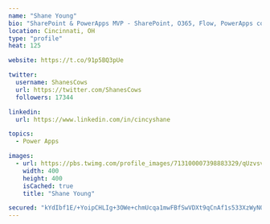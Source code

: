 ```yaml
---
name: "Shane Young"
bio: "SharePoint & PowerApps MVP - SharePoint, O365, Flow, PowerApps consulting? @PowerApps911 | Pure Snark? You found it."
location: Cincinnati, OH
type: "profile"
heat: 125

website: https://t.co/91p5BQ3pUe

twitter:
  username: ShanesCows
  url: https://twitter.com/ShanesCows
  followers: 17344

linkedin:
  url: https://www.linkedin.com/in/cincyshane

topics:
  - Power Apps

images:
  - url: https://pbs.twimg.com/profile_images/713100007398883329/qUzvsvQ3_400x400.jpg
    width: 400
    height: 400
    isCached: true
    title: "Shane Young"

secured: "kYdIbf1E/+YoipCHLIg+3OWe+chmUcqa1mwFBfSwVDXt9qCnAf1s533XzWyNQu8IVxKTlAUL9vfI2e6bGQ+w8ZLGL020fC3A8HcbLtd8qnVoe2Y6QEG7FTLW6k9C/eR8FSfTeLeq++mVWgNVqRMu3WSzgyhruML6fzy4/AOoAMCt7DTHIOCbarnVNoju0+MAJBjXsZzDMUVewV+mRjxwBuX5D1JazBcC9HBV0KyQ8BAkpg/EuUZqJR28NxGiziS0mE/4Xd3dP5fqQd6OdHURtC+S3dCnQUQkhNGMIx1zalX0SSFa4wU5G3RQkebuxbzSuWvE+GOsQnDRLCc7utXpG/Fsm6OQlpwHzvPtj57W2CpPAbK4MDk3QSem4MckfeARQ0JOaT5b0n0bu3rt1a9NoHBt+w+DF2Sv4lbBdeZStC4=;yBjH1XnYaEOzX0P7Leg4Ng=="
---
```


